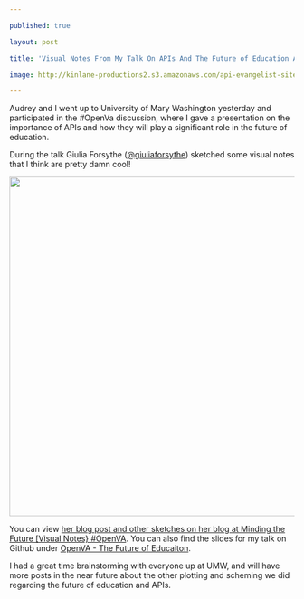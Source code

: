 ---
published: true
layout: post
title: 'Visual Notes From My Talk On APIs And The Future of Education At OpenVA'
image: http://kinlane-productions2.s3.amazonaws.com/api-evangelist-site/blog/kinlane-openva-api-visual-notes.jpg
---

<p>Audrey and I went up to University of Mary Washington yesterday and participated in the #OpenVa discussion, where I gave a presentation on the importance of APIs and how they will play a significant role in the future of education.
<p>During the talk Giulia Forsythe (<a href="https://twitter.com/giuliaforsythe">@giuliaforsythe</a>) sketched some visual notes that I think are pretty damn cool!
<p><img style="display: block; margin-left: auto; margin-right: auto;" src="https://s3.amazonaws.com/kinlane-productions2/api-evangelist/kinlane-openva-api-visual-notes.jpg" alt="" width="600" />
<p>You can view <a href="http://gforsythe.ca/minding-the-future-visual-notes-openva/" target="_blank">her blog post and other sketches on her blog at Minding the Future [Visual Notes} #OpenVA</a>.  You can also find the slides for my talk on Github under <a href="/admin/blog/kinlane.github.io/talks/open-va/future-of-edu/index.html">OpenVA - The Future of Educaiton</a>.
<p>I had a great time brainstorming with everyone up at UMW, and will have more posts in the near future about the other plotting and scheming we did regarding the future of education and APIs.

